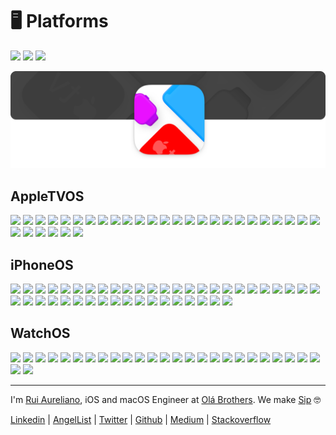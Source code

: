 # 🖥 Platforms

[![](https://img.shields.io/badge/MIT-License-0f73b4.svg)](./LICENSE.md) [![](https://img.shields.io/badge/swift-5.7-0f73b4.svg)](https://swift.org/blog/swift-5-7-released/) [![](https://img.shields.io/badge/docs-1.0-0f73b4.svg)](./DOCS.md)

![](./assets/header/header.png)

## AppleTVOS

[![](https://img.shields.io/badge/AppleTV%20OS-16.1-0f73b4.svg)](./platforms/AppleTVOS/16.1)
[![](https://img.shields.io/badge/AppleTV%20OS-16.0-0f73b4.svg)](./platforms/AppleTVOS/16.0)
[![](https://img.shields.io/badge/AppleTV%20OS-15.4-0f73b4.svg)](./platforms/AppleTVOS/15.4)
[![](https://img.shields.io/badge/AppleTV%20OS-15.2-0f73b4.svg)](./platforms/AppleTVOS/15.2)
[![](https://img.shields.io/badge/AppleTV%20OS-15.0-0f73b4.svg)](./platforms/AppleTVOS/15.0)
[![](https://img.shields.io/badge/AppleTV%20OS-14.5-0f73b4.svg)](./platforms/AppleTVOS/14.5)
[![](https://img.shields.io/badge/AppleTV%20OS-14.4-0f73b4.svg)](./platforms/AppleTVOS/14.4)
[![](https://img.shields.io/badge/AppleTV%20OS-14.3-0f73b4.svg)](./platforms/AppleTVOS/14.3)
[![](https://img.shields.io/badge/AppleTV%20OS-14.2-0f73b4.svg)](./platforms/AppleTVOS/14.2)
[![](https://img.shields.io/badge/AppleTV%20OS-14.1-0f73b4.svg)](./platforms/AppleTVOS/14.1)
[![](https://img.shields.io/badge/AppleTV%20OS-14.0-0f73b4.svg)](./platforms/AppleTVOS/14.0)
[![](https://img.shields.io/badge/AppleTV%20OS-13.4-0f73b4.svg)](./platforms/AppleTVOS/13.4)
[![](https://img.shields.io/badge/AppleTV%20OS-13.3-0f73b4.svg)](./platforms/AppleTVOS/13.3)
[![](https://img.shields.io/badge/AppleTV%20OS-13.2-0f73b4.svg)](./platforms/AppleTVOS/13.2)
[![](https://img.shields.io/badge/AppleTV%20OS-13.0-0f73b4.svg)](./platforms/AppleTVOS/13.0)
[![](https://img.shields.io/badge/AppleTV%20OS-12.4-0f73b4.svg)](./platforms/AppleTVOS/12.4)
[![](https://img.shields.io/badge/AppleTV%20OS-12.3-0f73b4.svg)](./platforms/AppleTVOS/12.3)
[![](https://img.shields.io/badge/AppleTV%20OS-12.2-0f73b4.svg)](./platforms/AppleTVOS/12.2)
[![](https://img.shields.io/badge/AppleTV%20OS-12.1-0f73b4.svg)](./platforms/AppleTVOS/12.1)
[![](https://img.shields.io/badge/AppleTV%20OS-12.0-0f73b4.svg)](./platforms/AppleTVOS/12.0)
[![](https://img.shields.io/badge/AppleTV%20OS-11.4-0f73b4.svg)](./platforms/AppleTVOS/11.4)
[![](https://img.shields.io/badge/AppleTV%20OS-11.3-0f73b4.svg)](./platforms/AppleTVOS/11.3)
[![](https://img.shields.io/badge/AppleTV%20OS-11.2-0f73b4.svg)](./platforms/AppleTVOS/11.2)
[![](https://img.shields.io/badge/AppleTV%20OS-11.1-0f73b4.svg)](./platforms/AppleTVOS/11.1)
[![](https://img.shields.io/badge/AppleTV%20OS-11.0-0f73b4.svg)](./platforms/AppleTVOS/11.0)
[![](https://img.shields.io/badge/AppleTV%20OS-10.2-0f73b4.svg)](./platforms/AppleTVOS/10.2)
[![](https://img.shields.io/badge/AppleTV%20OS-10.1-0f73b4.svg)](./platforms/AppleTVOS/10.1)
[![](https://img.shields.io/badge/AppleTV%20OS-10.0-0f73b4.svg)](./platforms/AppleTVOS/10.0)
[![](https://img.shields.io/badge/AppleTV%20OS-9.2-0f73b4.svg)](./platforms/AppleTVOS/9.2)
[![](https://img.shields.io/badge/AppleTV%20OS-9.1-0f73b4.svg)](./platforms/AppleTVOS/9.1)
[![](https://img.shields.io/badge/AppleTV%20OS-9.0-0f73b4.svg)](./platforms/AppleTVOS/9.0)

## iPhoneOS

[![](https://img.shields.io/badge/iPhone%20OS-16.1-0f73b4.svg)](./platforms/iPhoneOS/16.1)
[![](https://img.shields.io/badge/iPhone%20OS-16.0-0f73b4.svg)](./platforms/iPhoneOS/16.0)
[![](https://img.shields.io/badge/iPhone%20OS-15.5-0f73b4.svg)](./platforms/iPhoneOS/15.5)
[![](https://img.shields.io/badge/iPhone%20OS-15.4-0f73b4.svg)](./platforms/iPhoneOS/15.4)
[![](https://img.shields.io/badge/iPhone%20OS-15.2-0f73b4.svg)](./platforms/iPhoneOS/15.2)
[![](https://img.shields.io/badge/iPhone%20OS-15.0-0f73b4.svg)](./platforms/iPhoneOS/15.0)
[![](https://img.shields.io/badge/iPhone%20OS-14.5-0f73b4.svg)](./platforms/iPhoneOS/14.5)
[![](https://img.shields.io/badge/iPhone%20OS-14.4-0f73b4.svg)](./platforms/iPhoneOS/14.4)
[![](https://img.shields.io/badge/iPhone%20OS-14.3-0f73b4.svg)](./platforms/iPhoneOS/14.3)
[![](https://img.shields.io/badge/iPhone%20OS-14.2-0f73b4.svg)](./platforms/iPhoneOS/14.2)
[![](https://img.shields.io/badge/iPhone%20OS-14.1-0f73b4.svg)](./platforms/iPhoneOS/14.1)
[![](https://img.shields.io/badge/iPhone%20OS-14.0-0f73b4.svg)](./platforms/iPhoneOS/14.0)
[![](https://img.shields.io/badge/iPhone%20OS-13.7-0f73b4.svg)](./platforms/iPhoneOS/13.7)
[![](https://img.shields.io/badge/iPhone%20OS-13.6-0f73b4.svg)](./platforms/iPhoneOS/13.6)
[![](https://img.shields.io/badge/iPhone%20OS-13.5-0f73b4.svg)](./platforms/iPhoneOS/13.5)
[![](https://img.shields.io/badge/iPhone%20OS-13.4-0f73b4.svg)](./platforms/iPhoneOS/13.4)
[![](https://img.shields.io/badge/iPhone%20OS-13.3-0f73b4.svg)](./platforms/iPhoneOS/13.3)
[![](https://img.shields.io/badge/iPhone%20OS-13.2-0f73b4.svg)](./platforms/iPhoneOS/13.2)
[![](https://img.shields.io/badge/iPhone%20OS-13.1-0f73b4.svg)](./platforms/iPhoneOS/13.1)
[![](https://img.shields.io/badge/iPhone%20OS-13.0-0f73b4.svg)](./platforms/iPhoneOS/13.0)
[![](https://img.shields.io/badge/iPhone%20OS-12.4-0f73b4.svg)](./platforms/iPhoneOS/12.4)
[![](https://img.shields.io/badge/iPhone%20OS-12.3-0f73b4.svg)](./platforms/iPhoneOS/12.3)
[![](https://img.shields.io/badge/iPhone%20OS-12.2-0f73b4.svg)](./platforms/iPhoneOS/12.2)
[![](https://img.shields.io/badge/iPhone%20OS-12.1-0f73b4.svg)](./platforms/iPhoneOS/12.1)
[![](https://img.shields.io/badge/iPhone%20OS-12.0-0f73b4.svg)](./platforms/iPhoneOS/12.0)
[![](https://img.shields.io/badge/iPhone%20OS-11.4-0f73b4.svg)](./platforms/iPhoneOS/11.4)
[![](https://img.shields.io/badge/iPhone%20OS-11.3-0f73b4.svg)](./platforms/iPhoneOS/11.3)
[![](https://img.shields.io/badge/iPhone%20OS-11.2-0f73b4.svg)](./platforms/iPhoneOS/11.2)
[![](https://img.shields.io/badge/iPhone%20OS-11.1-0f73b4.svg)](./platforms/iPhoneOS/11.1)
[![](https://img.shields.io/badge/iPhone%20OS-11.0-0f73b4.svg)](./platforms/iPhoneOS/11.0)
[![](https://img.shields.io/badge/iPhone%20OS-10.3-0f73b4.svg)](./platforms/iPhoneOS/10.3)
[![](https://img.shields.io/badge/iPhone%20OS-10.2-0f73b4.svg)](./platforms/iPhoneOS/10.2)
[![](https://img.shields.io/badge/iPhone%20OS-10.1-0f73b4.svg)](./platforms/iPhoneOS/10.1)
[![](https://img.shields.io/badge/iPhone%20OS-10.0-0f73b4.svg)](./platforms/iPhoneOS/10.0)
[![](https://img.shields.io/badge/iPhone%20OS-9.3-0f73b4.svg)](./platforms/iPhoneOS/9.3)
[![](https://img.shields.io/badge/iPhone%20OS-9.2-0f73b4.svg)](./platforms/iPhoneOS/9.2)
[![](https://img.shields.io/badge/iPhone%20OS-9.1-0f73b4.svg)](./platforms/iPhoneOS/9.1)
[![](https://img.shields.io/badge/iPhone%20OS-9.0-0f73b4.svg)](./platforms/iPhoneOS/9.0)
[![](https://img.shields.io/badge/iPhone%20OS-8.4-0f73b4.svg)](./platforms/iPhoneOS/8.4)
[![](https://img.shields.io/badge/iPhone%20OS-8.3-0f73b4.svg)](./platforms/iPhoneOS/8.3)
[![](https://img.shields.io/badge/iPhone%20OS-8.2-0f73b4.svg)](./platforms/iPhoneOS/8.2)
[![](https://img.shields.io/badge/iPhone%20OS-8.1-0f73b4.svg)](./platforms/iPhoneOS/8.1)
[![](https://img.shields.io/badge/iPhone%20OS-8.0-0f73b4.svg)](./platforms/iPhoneOS/8.0)

## WatchOS

[![](https://img.shields.io/badge/Watch%20OS-9.1-0f73b4.svg)](./platforms/WatchOS/9.1)
[![](https://img.shields.io/badge/Watch%20OS-9.0-0f73b4.svg)](./platforms/WatchOS/9.0)
[![](https://img.shields.io/badge/Watch%20OS-8.5-0f73b4.svg)](./platforms/WatchOS/8.5)
[![](https://img.shields.io/badge/Watch%20OS-8.3-0f73b4.svg)](./platforms/WatchOS/8.3)
[![](https://img.shields.io/badge/Watch%20OS-8.0-0f73b4.svg)](./platforms/WatchOS/8.0)
[![](https://img.shields.io/badge/Watch%20OS-7.4-0f73b4.svg)](./platforms/WatchOS/7.4)
[![](https://img.shields.io/badge/Watch%20OS-7.3-0f73b4.svg)](./platforms/WatchOS/7.3)
[![](https://img.shields.io/badge/Watch%20OS-7.2-0f73b4.svg)](./platforms/WatchOS/7.2)
[![](https://img.shields.io/badge/Watch%20OS-7.1-0f73b4.svg)](./platforms/WatchOS/7.1)
[![](https://img.shields.io/badge/Watch%20OS-7.0-0f73b4.svg)](./platforms/WatchOS/7.0)
[![](https://img.shields.io/badge/Watch%20OS-6.2-0f73b4.svg)](./platforms/WatchOS/6.2)
[![](https://img.shields.io/badge/Watch%20OS-6.1-0f73b4.svg)](./platforms/WatchOS/6.1)
[![](https://img.shields.io/badge/Watch%20OS-6.0-0f73b4.svg)](./platforms/WatchOS/6.0)
[![](https://img.shields.io/badge/Watch%20OS-5.3-0f73b4.svg)](./platforms/WatchOS/5.3)
[![](https://img.shields.io/badge/Watch%20OS-5.2-0f73b4.svg)](./platforms/WatchOS/5.2)
[![](https://img.shields.io/badge/Watch%20OS-5.1-0f73b4.svg)](./platforms/WatchOS/5.1)
[![](https://img.shields.io/badge/Watch%20OS-5.0-0f73b4.svg)](./platforms/WatchOS/5.0)
[![](https://img.shields.io/badge/Watch%20OS-4.3-0f73b4.svg)](./platforms/WatchOS/4.3)
[![](https://img.shields.io/badge/Watch%20OS-4.2-0f73b4.svg)](./platforms/WatchOS/4.2)
[![](https://img.shields.io/badge/Watch%20OS-4.1-0f73b4.svg)](./platforms/WatchOS/4.1)
[![](https://img.shields.io/badge/Watch%20OS-4.0-0f73b4.svg)](./platforms/WatchOS/4.0)
[![](https://img.shields.io/badge/Watch%20OS-3.2-0f73b4.svg)](./platforms/WatchOS/3.2)
[![](https://img.shields.io/badge/Watch%20OS-3.1-0f73b4.svg)](./platforms/WatchOS/3.1)
[![](https://img.shields.io/badge/Watch%20OS-3.0-0f73b4.svg)](./platforms/WatchOS/3.0)
[![](https://img.shields.io/badge/Watch%20OS-2.2-0f73b4.svg)](./platforms/WatchOS/2.2)
[![](https://img.shields.io/badge/Watch%20OS-2.1-0f73b4.svg)](./platforms/WatchOS/2.1)
[![](https://img.shields.io/badge/Watch%20OS-2.0-0f73b4.svg)](./platforms/WatchOS/2.0)

---

I'm [Rui Aureliano](http://ruiaureliano.com), iOS and macOS Engineer at [Olá Brothers](https://theolabrothers.com). We make [Sip](https://sipapp.io) 🤓

[Linkedin](https://www.linkedin.com/in/ruiaureliano) | [AngelList](https://angel.co/ruiaureliano) | [Twitter](https://twitter.com/ruiaureliano) | [Github](https://github.com/ruiaureliano) | [Medium](https://medium.com/@ruiaureliano) | [Stackoverflow](https://stackoverflow.com/users/881095/ruiaureliano)
